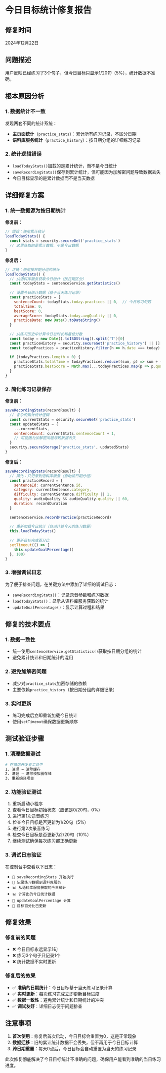 # 今日目标统计修复报告

## 修复时间
2024年12月22日

## 问题描述
用户反映已经练习了3个句子，但今日目标只显示1/20句（5%），统计数据不准确。

## 根本原因分析

### 1. 数据统计不一致
发现两套不同的统计系统：
- **主页面统计**（`practice_stats`）：累计所有练习记录，不区分日期
- **语料库服务统计**（`practice_history`）：按日期分组的详细练习记录

### 2. 统计逻辑错误
- `loadTodayStats()`加载的是累计统计，而不是今日统计
- `saveRecordingStats()`保存到累计统计，但可能因为加解密问题导致数据丢失
- 今日目标显示的是累计数据而不是当天数据

## 详细修复方案

### 1. 统一数据源为按日期统计

**修复前：**
```javascript
// 错误：使用累计统计
loadTodayStats() {
  const stats = security.secureGet('practice_stats')
  // 这里获取的是累计数据，不是今日数据
}
```

**修复后：**
```javascript
// 正确：使用按日期分组的统计
loadTodayStats() {
  // 从语料库服务获取今日统计（按日期区分）
  const todayStats = sentenceService.getStatistics()
  
  // 设置今日统计数据（基于当天练习记录）
  const practiceStats = {
    sentenceCount: todayStats.today.practices || 0,  // 今日练习句数
    totalTime: 0,
    bestScore: 0,
    averageScore: todayStats.today.avgQuality || 0,
    practiceDate: new Date().toDateString()
  }
  
  // 从练习历史中计算今日总时长和最佳分数
  const today = new Date().toISOString().split('T')[0]
  const practiceHistory = security.secureGet('practice_history') || []
  const todayPractices = practiceHistory.filter(h => h.date === today)
  
  if (todayPractices.length > 0) {
    practiceStats.totalTime = todayPractices.reduce((sum, p) => sum + (p.duration || 0), 0)
    practiceStats.bestScore = Math.max(...todayPractices.map(p => p.quality || 0))
  }
}
```

### 2. 简化练习记录保存

**修复前：**
```javascript
saveRecordingStats(recordResult) {
  // 复杂的累计统计逻辑
  const currentStats = security.secureGet('practice_stats')
  const updatedStats = {
    ...currentStats,
    sentenceCount: currentStats.sentenceCount + 1,
    // 可能因为加解密问题导致数据丢失
  }
  security.secureStorage('practice_stats', updatedStats)
}
```

**修复后：**
```javascript
saveRecordingStats(recordResult) {
  // 简化：只记录到语料库服务（自动按日期分组）
  const practiceRecord = {
    sentenceId: currentSentence.id,
    category: currentSentence.category,
    difficulty: currentSentence.difficulty || 1,
    quality: audioQuality && audioQuality.quality || 60,
    duration: recordDuration
  }
  
  sentenceService.recordPractice(practiceRecord)
  
  // 重新加载今日统计（自动计算今天的练习数量）
  this.loadTodayStats()
  
  // 更新目标完成百分比
  setTimeout(() => {
    this.updateGoalPercentage()
  }, 100)
}
```

### 3. 增强调试日志

为了便于排查问题，在关键方法中添加了详细的调试日志：

- `saveRecordingStats()`：记录录音参数和练习数据
- `loadTodayStats()`：显示从语料库服务获取的统计
- `updateGoalPercentage()`：显示计算过程和结果

## 修复的技术要点

### 1. 数据一致性
- 统一使用`sentenceService.getStatistics()`获取按日期分组的统计
- 避免累计统计和日期统计的混用

### 2. 避免加解密问题
- 减少对`practice_stats`加密存储的依赖
- 主要依赖`practice_history`（按日期分组的详细记录）

### 3. 实时更新
- 练习完成后立即重新加载今日统计
- 使用`setTimeout`确保数据更新顺序

## 测试验证步骤

### 1. 清理数据测试
```bash
# 在微信开发者工具中
1. 清理 → 清除缓存
2. 清理 → 清除模拟器存储
3. 重新编译项目
```

### 2. 功能验证测试
1. 重新启动小程序
2. 查看今日目标初始状态（应该是0/20句，0%）
3. 进行第1次录音练习
4. 检查今日目标是否更新为1/20句（5%）
5. 进行第2次录音练习
6. 检查今日目标是否更新为2/20句（10%）
7. 继续测试确保每次练习都正确更新

### 3. 调试日志验证
在控制台中查看以下日志：
- `💾 saveRecordingStats 开始执行`
- `📝 记录练习数据到语料库服务`
- `📊 从语料库服务获取的今日统计`
- `📊 计算出的今日统计数据`
- `🎯 updateGoalPercentage 计算`
- `🎯 目标百分比已更新`

## 修复效果

### 修复前的问题
- ❌ 今日目标永远显示1句
- ❌ 练习3个句子只记录1个
- ❌ 统计数据不实时更新

### 修复后的效果
- ✅ **准确的日期统计**：今日目标基于当天练习记录计算
- ✅ **实时更新**：每次练习完成立即更新目标进度
- ✅ **数据一致性**：避免累计统计和日期统计的冲突
- ✅ **调试友好**：详细日志便于问题排查

## 注意事项

1. **首次使用**：修复后首次启动，今日目标会重置为0，这是正常现象
2. **数据迁移**：旧的累计统计数据不会丢失，但不再用于今日目标计算
3. **跨日期重置**：每天0点后，今日目标会自动重置为当天的练习记录

此次修复彻底解决了今日目标统计不准确的问题，确保用户能看到准确的当日练习进度。 